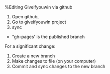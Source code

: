 %Editing Giveifyouwin via github

1. Open github,
1. Go to giveifyouwin project
1. sync

- "gh-pages' is the published branch

For a significant change:

1. Create a new branch
1. Make changes to file (on your computer)
1. Commit and sync changes to the new branch

